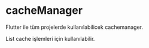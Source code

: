 # cacheManager
Flutter ile tüm projelerde kullanılabilicek cachemanager. <br>

List<Model> cache işlemleri için kullanılabilir. 
  
